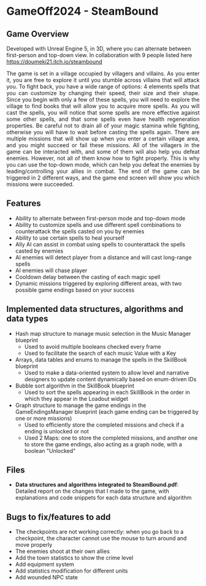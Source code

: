 # GameOff2024 - SteamBound

## Game Overview
Developed with Unreal Engine 5, in 3D, where you can alternate between first-person and top-down view. In collaboration with 9 people listed here https://doumeki21.itch.io/steambound

<p align="justify">
The game is set in a village occupied by villagers and villains. As you enter it, you are free to explore it until you stumble across villains that will attack you. To fight back, you have a wide range of options: 4 elements spells that you can customize by changing their speed, their size and their shape. Since you begin with only a few of these spells, you will need to explore the village to find books that will allow you to acquire more spells. As you will cast the spells, you will notice that some spells are more effective against some other spells, and that some spells even have health regeneration properties. Be careful not to drain all of your magic stamina while fighting, otherwise you will have to wait before casting the spells again. There are multiple missions that will show up when you enter a certain village area, and you might succeed or fail these missions. All of the villagers in the game can be interacted with, and some of them will also help you defeat enemies. However, not all of them know how to fight properly. This is why you can use the top-down mode, which can help you defeat the enemies by leading/controlling your allies in combat. The end of the game can be triggered in 2 different ways, and the game end screen will show you which missions were succeeded.
</p>

## Features
* Ability to alternate between first-person mode and top-down mode
* Ability to customize spells and use different spell combinations to counterattack the spells casted on you by enemies
* Ability to use certain spells to heal yourself
* Ally AI can assist in combat using spells to counterattack the spells casted by enemies
* AI enemies will detect player from a distance and will cast long-range spells
* AI enemies will chase player
* Cooldown delay between the casting of each magic spell
* Dynamic missions triggered by exploring different areas, with two possible game endings based on your success

## Implemented data structures, algorithms and data types
* Hash map structure to manage music selection in the Music Manager blueprint
  * Used to avoid multiple booleans checked every frame
  * Used to facilitate the search of each music Value with a Key
* Arrays, data tables and enums to manage the spells in the SkillBook blueprint
  * Used to make a data-oriented system to allow level and narrative designers to update content dynamically based on enum-driven IDs
* Bubble sort algorithm in the SkillBook blueprint
  * Used to sort the spells appearing in each SkillBook in the order in which they appear in the Loadout widget
* Graph structure to manage the game endings in the GameEndingsManager blueprint (each game ending can be triggered by one or more missions)
  * Used to efficiently store the completed missions and check if a ending is unlocked or not
  * Used 2 Maps: one to store the completed missions, and another one to store the game endings, also acting as a graph node, with a boolean "Unlocked"

## Files
* **Data structures and algorithms integrated to SteamBound.pdf**: Detailed report on the changes that I made to the game, with explanations and code snippets for each data structure and algorithm

## Bugs to fix/features to add
* The checkpoints are not working correctly: when you go back to a checkpoint, the character cannot use the mouse to turn around and move properly
* The enemies shoot at their own allies
* Add the town statistics to show the crime level
* Add equipment system
* Add statistics modification for different units
* Add wounded NPC state

